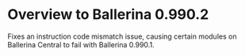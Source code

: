 # Overview to Ballerina 0.990.2

Fixes an instruction code mismatch issue, causing certain modules on Ballerina Central to fail with Ballerina 0.990.1.